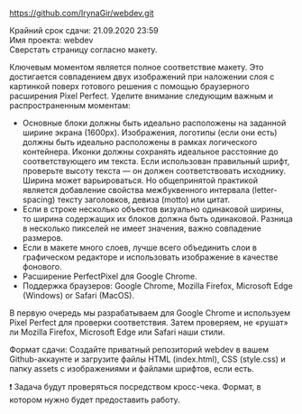 https://github.com/IrynaGir/webdev.git

Крайний срок сдачи: 21.09.2020 23:59\
Имя проекта: webdev\
Сверстать страницу согласно макету.

Ключевым моментом является полное соответствие макету. Это достигается совпадением двух изображений при наложении слоя с картинкой поверх готового решения с помощью браузерного расширения Pixel Perfect. Уделите внимание следующим важным и распространенным моментам:

- Основные блоки должны быть идеально расположены на заданной ширине экрана (1600px).
  Изображения, логотипы (если они есть) должны быть идеально расположены в рамках логического контейнера.
  Иконки должны сохранять идеальное расстояние до соответствующего им текста.
  Если использован правильный шрифт, проверьте высоту текста — он должен соответствовать исходнику. Ширина может варьироваться. Но общепринятой практикой является добавление свойства межбуквенного интервала (letter-spacing) тексту заголовков, девиза (motto) или цитат.
- Если в строке несколько объектов визуально одинаковой ширины, то ширина содержащих их блоков должна быть одинаковой. Разница в несколько пикселей не имеет значения, важно совпадение размеров.
- Если в макете много слоев, лучше всего объединить слои в графическом редакторе и использовать изображение в качестве фонового.
- Расширение PerfectPixel для Google Chrome.
- Поддержка браузеров: Google Chrome, Mozilla Firefox, Microsoft Edge (Windows) or Safari (MacOS).

В первую очередь мы разрабатываем для Google Chrome и используем Pixel Perfect для проверки соответствия. Затем проверяем, не «рушат» ли Mozilla Firefox, Microsoft Edge или Safari наши стили.

Формат сдачи:
Создайте приватный репозиторий webdev в вашем Github-аккаунте и загрузите файлы HTML (index.html), CSS (style.css) и папку assets с изображениями и файлами шрифтов, если есть.

❗ Задача будут проверяться посредством кросс-чека. Формат, в котором нужно будет предоставить работу.
